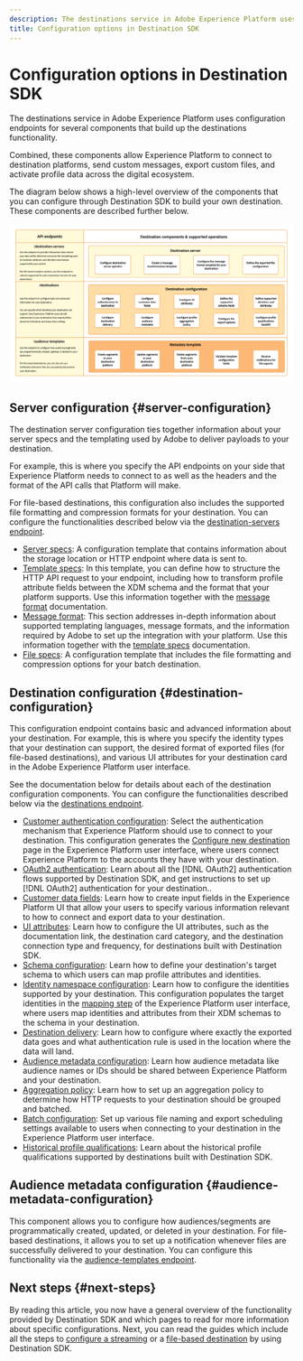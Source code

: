 ```yaml
---
description: The destinations service in Adobe Experience Platform uses configuration endpoints for several components that build up the destinations functionality. Learn how these components combined allow Experience Platform to connect to destination partners, send custom messages, and activate profile data across the digital ecosystem.
title: Configuration options in Destination SDK
---
```


# Configuration options in Destination SDK

The destinations service in Adobe Experience Platform uses configuration endpoints for several components that build up the destinations functionality.

Combined, these components allow Experience Platform to connect to destination platforms, send custom messages, export custom files, and activate profile data across the digital ecosystem.

The diagram below shows a high-level overview of the components that you can configure through Destination SDK to build your own destination. These components are described further below.

![Diagram showing the Destination SDK components, configuration endpoints, and the operations supported by them.](../assets/functionality/destination-sdk-components-diagram.png)

## Server configuration {#server-configuration}

The destination server configuration ties together information about your server specs and the templating used by Adobe to deliver payloads to your destination.

For example, this is where you specify the API endpoints on your side that Experience Platform needs to connect to as well as the headers and the format of the API calls that Platform will make.

For file-based destinations, this configuration also includes the supported file formatting and compression formats for your destination. You can configure the functionalities described below via the [destination-servers endpoint](../authoring-api/destination-server/create-destination-server.md).

* [Server specs](destination-server/server-specs.md): A configuration template that contains information about the storage location or HTTP endpoint where data is sent to.
* [Template specs](destination-server/templating-specs.md): In this template, you can define how to structure the HTTP API request to your endpoint, including how to transform profile attribute fields between the XDM schema and the format that your platform supports. Use this information together with the [message format](destination-server/message-format.md) documentation.
* [Message format](destination-server/message-format.md): This section addresses in-depth information about supported templating languages, message formats, and the information required by Adobe to set up the integration with your platform. Use this information together with the [template specs](destination-server/templating-specs.md) documentation.
* [File specs](destination-server/file-formatting.md): A configuration template that includes the file formatting and compression options for your batch destination.

## Destination configuration {#destination-configuration}

This configuration endpoint contains basic and advanced information about your destination. For example, this is where you specify the identity types that your destination can support, the desired format of exported files (for file-based destinations), and various UI attributes for your destination card in the Adobe Experience Platform user interface.

See the documentation below for details about each of the destination configuration components. You can configure the functionalities described below via the [destinations endpoint](../authoring-api/destination-configuration/create-destination-configuration.md).

* [Customer authentication configuration](destination-configuration/customer-authentication.md): Select the authentication mechanism that Experience Platform should use to connect to your destination. This configuration generates the [Configure new destination](../../ui/connect-destination.md) page in the Experience Platform user interface, where users connect Experience Platform to the accounts they have with your destination.
* [OAuth2 authentication](destination-configuration/oauth2-authentication.md): Learn about all the [!DNL OAuth2] authentication flows supported by Destination SDK, and get instructions to set up [!DNL OAuth2] authentication for your destination..
* [Customer data fields](destination-configuration/customer-data-fields.md): Learn how to create input fields in the Experience Platform UI that allow your users to specify various information relevant to how to connect and export data to your destination.
* [UI attributes](destination-configuration/ui-attributes.md): Learn how to configure the UI attributes, such as the documentation link, the destination card category, and the destination connection type and frequency, for destinations built with Destination SDK.
* [Schema configuration](destination-configuration/schema-configuration.md): Learn how to define your destination's target schema to which users can map profile attributes and identities.
* [Identity namespace configuration](destination-configuration/identity-namespace-configuration.md): Learn how to configure the identities supported by your destination. This configuration populates the target identities in the [mapping step](../../ui/activate-segment-streaming-destinations.md#mapping) of the Experience Platform user interface, where users map identities and attributes from their XDM schemas to the schema in your destination.
* [Destination delivery](destination-configuration/destination-delivery.md): Learn how to configure where exactly the exported data goes and what authentication rule is used in the location where the data will land.
* [Audience metadata configuration](destination-configuration/audience-metadata-configuration.md): Learn how audience metadata like audience names or IDs should be shared between Experience Platform and your destination.
* [Aggregation policy](destination-configuration/aggregation-policy.md): Learn how to set up an aggregation policy to determine how HTTP requests to your destination should be grouped and batched.
* [Batch configuration](destination-configuration/batch-configuration.md): Set up various file naming and export scheduling settings available to users when connecting to your destination in the Experience Platform user interface.
* [Historical profile qualifications](destination-configuration/historical-profile-qualifications.md): Learn about the historical profile qualifications supported by destinations built with Destination SDK.

## Audience metadata configuration {#audience-metadata-configuration}

This component allows you to configure how audiences/segments are programmatically created, updated, or deleted in your destination. For file-based destinations, it allows you to set up a notification whenever files are successfully delivered to your destination. You can configure this functionality via the [audience-templates endpoint](../metadata-api/create-audience-template.md).

## Next steps {#next-steps}

By reading this article, you now have a general overview of the functionality provided by Destination SDK and which pages to read for more information about specific configurations. Next, you can read the guides which include all the steps to [configure a streaming](../guides/configure-destination-instructions.md) or a [file-based destination](../guides/configure-file-based-destination-instructions.md) by using Destination SDK.
